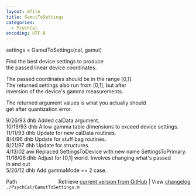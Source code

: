 ```yaml
---
layout: mfile
title: GamutToSettings
categories:
  - PsychCal
encoding: UTF-8
---
```


settings = GamutToSettings(cal, gamut)  

Find the best device settings to produce  
the passed linear device coordinates.  

The passed coordinates should be in the range [0,1].  
The returned settings also run from [0,1], but after  
inversion of the device's gamma measurements.  

The returned argument values is what you actually should  
get after quantization error.  

9/26/93    dhb   Added calData argument.  
10/19/93   dhb   Allow gamma table dimensions to exceed device settings.  
11/11/93   dhb   Update for new calData routines.  
8/4/96     dhb   Update for stuff bag routines.  
8/21/97    dhb   Update for structures.  
4/13/02  awi   Replaced SettingsToDevice with new name SettingsToPrimary.  
11/16/06   dhb   Adjust for [0,1] world.  Involves changing what's passed  
                 in and out  
5/26/12    dhb   Add gammaMode == 2 case.  


<div class="code_header" style="text-align:right;">
  <span style="float:left;">Path&nbsp;&nbsp;</span> <span class="counter">Retrieve <a href=
  "https://raw.github.com/Psychtoolbox-3/Psychtoolbox-3/beta/./PsychCal/GamutToSettings.m">current version from GitHub</a> | View <a href=
  "https://github.com/Psychtoolbox-3/Psychtoolbox-3/commits/beta/./PsychCal/GamutToSettings.m">changelog</a></span>
</div>
<div class="code">
  <code>./PsychCal/GamutToSettings.m</code>
</div>
